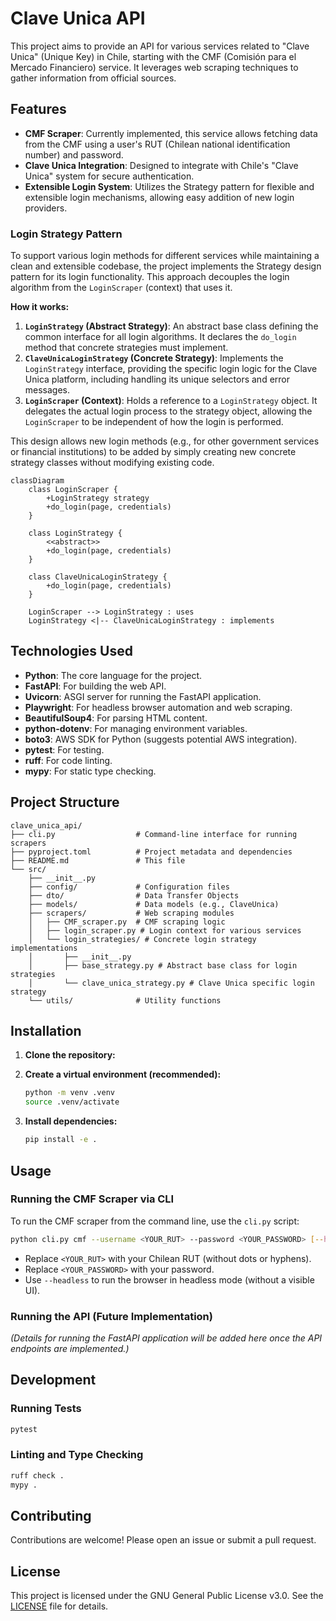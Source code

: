 # Clave Unica API

This project aims to provide an API for various services related to "Clave Unica" (Unique Key) in Chile, starting with the CMF (Comisión para el Mercado Financiero) service. It leverages web scraping techniques to gather information from official sources.

## Features

- **CMF Scraper**: Currently implemented, this service allows fetching data from the CMF using a user's RUT (Chilean national identification number) and password.
- **Clave Unica Integration**: Designed to integrate with Chile's "Clave Unica" system for secure authentication.
- **Extensible Login System**: Utilizes the Strategy pattern for flexible and extensible login mechanisms, allowing easy addition of new login providers.

### Login Strategy Pattern

To support various login methods for different services while maintaining a clean and extensible codebase, the project implements the Strategy design pattern for its login functionality. This approach decouples the login algorithm from the `LoginScraper` (context) that uses it.

**How it works:**

1.  **`LoginStrategy` (Abstract Strategy)**: An abstract base class defining the common interface for all login algorithms. It declares the `do_login` method that concrete strategies must implement.
2.  **`ClaveUnicaLoginStrategy` (Concrete Strategy)**: Implements the `LoginStrategy` interface, providing the specific login logic for the Clave Unica platform, including handling its unique selectors and error messages.
3.  **`LoginScraper` (Context)**: Holds a reference to a `LoginStrategy` object. It delegates the actual login process to the strategy object, allowing the `LoginScraper` to be independent of how the login is performed.

This design allows new login methods (e.g., for other government services or financial institutions) to be added by simply creating new concrete strategy classes without modifying existing code.

```mermaid
classDiagram
    class LoginScraper {
        +LoginStrategy strategy
        +do_login(page, credentials)
    }

    class LoginStrategy {
        <<abstract>>
        +do_login(page, credentials)
    }

    class ClaveUnicaLoginStrategy {
        +do_login(page, credentials)
    }

    LoginScraper --> LoginStrategy : uses
    LoginStrategy <|-- ClaveUnicaLoginStrategy : implements
```

## Technologies Used

- **Python**: The core language for the project.
- **FastAPI**: For building the web API.
- **Uvicorn**: ASGI server for running the FastAPI application.
- **Playwright**: For headless browser automation and web scraping.
- **BeautifulSoup4**: For parsing HTML content.
- **python-dotenv**: For managing environment variables.
- **boto3**: AWS SDK for Python (suggests potential AWS integration).
- **pytest**: For testing.
- **ruff**: For code linting.
- **mypy**: For static type checking.

## Project Structure

```
clave_unica_api/
├── cli.py                  # Command-line interface for running scrapers
├── pyproject.toml          # Project metadata and dependencies
├── README.md               # This file
└── src/
    ├── __init__.py
    ├── config/             # Configuration files
    ├── dto/                # Data Transfer Objects
    ├── models/             # Data models (e.g., ClaveUnica)
    ├── scrapers/           # Web scraping modules
    │   ├── CMF_scraper.py  # CMF scraping logic
    │   ├── login_scraper.py # Login context for various services
    │   └── login_strategies/ # Concrete login strategy implementations
    │       ├── __init__.py
    │       ├── base_strategy.py # Abstract base class for login strategies
    │       └── clave_unica_strategy.py # Clave Unica specific login strategy
    └── utils/              # Utility functions
```

## Installation

1.  **Clone the repository:**



2.  **Create a virtual environment (recommended):**

    ```bash
    python -m venv .venv
    source .venv/activate
    ```

3.  **Install dependencies:**

    ```bash
    pip install -e .
    ```

## Usage

### Running the CMF Scraper via CLI

To run the CMF scraper from the command line, use the `cli.py` script:

```bash
python cli.py cmf --username <YOUR_RUT> --password <YOUR_PASSWORD> [--headless]
```

-   Replace `<YOUR_RUT>` with your Chilean RUT (without dots or hyphens).
-   Replace `<YOUR_PASSWORD>` with your password.
-   Use `--headless` to run the browser in headless mode (without a visible UI).

### Running the API (Future Implementation)

*(Details for running the FastAPI application will be added here once the API endpoints are implemented.)*

## Development

### Running Tests

```bash
pytest
```

### Linting and Type Checking

```bash
ruff check .
mypy .
```

## Contributing

Contributions are welcome! Please open an issue or submit a pull request.

## License

This project is licensed under the GNU General Public License v3.0. See the [LICENSE](LICENSE) file for details.